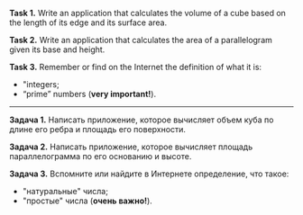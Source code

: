 **Task 1.**
Write an application that calculates the volume of a cube based on the length of its edge and
its surface area.

**Task 2.**
Write an application that calculates the area of a parallelogram given its base and height.

**Task 3.**
Remember or find on the Internet the definition of what it is:
- "integers;
- “prime” numbers (**very important!**).

-----------------------------------------------------

**Задача 1.**
Написать приложение, которое вычисляет объем куба по длине его ребра и
площадь его поверхности.

**Задача 2.**
Написать приложение, которое вычисляет площадь параллелограмма по его основанию и высоте.

**Задача 3.**
Вспомните или найдите в Интернете определение, что такое:
- "натуральные" числа;
- "простые" числа (**очень важно!**).

